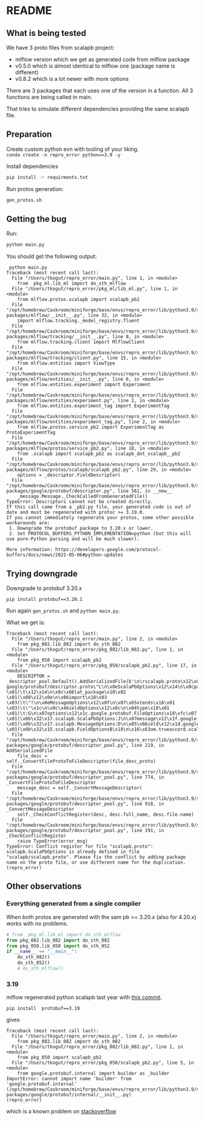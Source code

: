 # README

## What is being tested

We have 3 proto files from scalapb project:
- mlflow version which we get as generated code from mlflow package
- v0.5.0 which is almost identical to mlflow one (package name is different)
- v0.8.2 which is a lot newer with more options

There are 3 packages that each uses one of the version in a function.
All 3 functions are being called in main. 

That tries to simulate different dependencies providing the same scalapb file.

## Preparation
Create custom python evn with tooling of your liking.  
`conda create -n repro_error python==3.9 -y`
   
Install dependencies

```bash
pip install -r requirments.txt
```

Run protos generation:  
```bash
gen_protos.sh
```



## Getting the bug
Run:  

```bash
python main.py
```


You should get the following output:

```
 python main.py                
Traceback (most recent call last):
  File "/Users/tkogut/repro_error/main.py", line 1, in <module>
    from  pkg_ml.lib_ml import do_sth_mlflow
  File "/Users/tkogut/repro_error/pkg_ml/lib_ml.py", line 1, in <module>
    from mlflow.protos.scalapb import scalapb_pb2
  File "/opt/homebrew/Caskroom/miniforge/base/envs/repro_error/lib/python3.9/site-packages/mlflow/__init__.py", line 32, in <module>
    import mlflow.tracking._model_registry.fluent
  File "/opt/homebrew/Caskroom/miniforge/base/envs/repro_error/lib/python3.9/site-packages/mlflow/tracking/__init__.py", line 8, in <module>
    from mlflow.tracking.client import MlflowClient
  File "/opt/homebrew/Caskroom/miniforge/base/envs/repro_error/lib/python3.9/site-packages/mlflow/tracking/client.py", line 15, in <module>
    from mlflow.entities import ViewType
  File "/opt/homebrew/Caskroom/miniforge/base/envs/repro_error/lib/python3.9/site-packages/mlflow/entities/__init__.py", line 6, in <module>
    from mlflow.entities.experiment import Experiment
  File "/opt/homebrew/Caskroom/miniforge/base/envs/repro_error/lib/python3.9/site-packages/mlflow/entities/experiment.py", line 2, in <module>
    from mlflow.entities.experiment_tag import ExperimentTag
  File "/opt/homebrew/Caskroom/miniforge/base/envs/repro_error/lib/python3.9/site-packages/mlflow/entities/experiment_tag.py", line 2, in <module>
    from mlflow.protos.service_pb2 import ExperimentTag as ProtoExperimentTag
  File "/opt/homebrew/Caskroom/miniforge/base/envs/repro_error/lib/python3.9/site-packages/mlflow/protos/service_pb2.py", line 18, in <module>
    from .scalapb import scalapb_pb2 as scalapb_dot_scalapb__pb2
  File "/opt/homebrew/Caskroom/miniforge/base/envs/repro_error/lib/python3.9/site-packages/mlflow/protos/scalapb/scalapb_pb2.py", line 29, in <module>
    options = _descriptor.FieldDescriptor(
  File "/opt/homebrew/Caskroom/miniforge/base/envs/repro_error/lib/python3.9/site-packages/google/protobuf/descriptor.py", line 561, in __new__
    _message.Message._CheckCalledFromGeneratedFile()
TypeError: Descriptors cannot not be created directly.
If this call came from a _pb2.py file, your generated code is out of date and must be regenerated with protoc >= 3.19.0.
If you cannot immediately regenerate your protos, some other possible workarounds are:
 1. Downgrade the protobuf package to 3.20.x or lower.
 2. Set PROTOCOL_BUFFERS_PYTHON_IMPLEMENTATION=python (but this will use pure-Python parsing and will be much slower).

More information: https://developers.google.com/protocol-buffers/docs/news/2022-05-06#python-updates
```

## Trying downgrade
Downgrade to protobuf 3.20.x

```
pip install protobuf==3.20.1
```

Run again `gen_protos.sh` and `python main.py`.

What we get is:

```
Traceback (most recent call last):
  File "/Users/tkogut/repro_error/main.py", line 2, in <module>
    from pkg_082.lib_082 import do_sth_082
  File "/Users/tkogut/repro_error/pkg_082/lib_082.py", line 1, in <module>
    from pkg_050 import scalapb_pb2
  File "/Users/tkogut/repro_error/pkg_050/scalapb_pb2.py", line 17, in <module>
    DESCRIPTOR = _descriptor_pool.Default().AddSerializedFile(b'\n\rscalapb.proto\x12\x07scalapb\x1a google/protobuf/descriptor.proto\"L\n\x0eScalaPbOptions\x12\x14\n\x0cpackage_name\x18\x01 \x01(\t\x12\x14\n\x0c\x66lat_package\x18\x02 \x01(\x08\x12\x0e\n\x06import\x18\x03 \x03(\t\"!\n\x0eMessageOptions\x12\x0f\n\x07\x65xtends\x18\x01 \x03(\t\"\x1c\n\x0c\x46ieldOptions\x12\x0c\n\x04type\x18\x01 \x01(\t:G\n\x07options\x12\x1c.google.protobuf.FileOptions\x18\xfc\x07 \x01(\x0b\x32\x17.scalapb.ScalaPbOptions:J\n\x07message\x12\x1f.google.protobuf.MessageOptions\x18\xfc\x07 \x01(\x0b\x32\x17.scalapb.MessageOptions:D\n\x05\x66ield\x12\x1d.google.protobuf.FieldOptions\x18\xfc\x07 \x01(\x0b\x32\x15.scalapb.FieldOptionsB\x18\n\x16\x63om.trueaccord.scalapb')
  File "/opt/homebrew/Caskroom/miniforge/base/envs/repro_error/lib/python3.9/site-packages/google/protobuf/descriptor_pool.py", line 219, in AddSerializedFile
    file_desc = self._ConvertFileProtoToFileDescriptor(file_desc_proto)
  File "/opt/homebrew/Caskroom/miniforge/base/envs/repro_error/lib/python3.9/site-packages/google/protobuf/descriptor_pool.py", line 774, in _ConvertFileProtoToFileDescriptor
    message_desc = self._ConvertMessageDescriptor(
  File "/opt/homebrew/Caskroom/miniforge/base/envs/repro_error/lib/python3.9/site-packages/google/protobuf/descriptor_pool.py", line 918, in _ConvertMessageDescriptor
    self._CheckConflictRegister(desc, desc.full_name, desc.file.name)
  File "/opt/homebrew/Caskroom/miniforge/base/envs/repro_error/lib/python3.9/site-packages/google/protobuf/descriptor_pool.py", line 191, in _CheckConflictRegister
    raise TypeError(error_msg)
TypeError: Conflict register for file "scalapb.proto": scalapb.ScalaPbOptions is already defined in file "scalapb/scalapb.proto". Please fix the conflict by adding package name on the proto file, or use different name for the duplication.
(repro_error) 
```



## Other observations

### Everything generated from a single compiler
When both protos are generated with the sam pb >= 3.20.x (also for 4.20.x) works with no problems.

```python
# from  pkg_ml.lib_ml import do_sth_mlflow
from pkg_082.lib_082 import do_sth_082
from pkg_050.lib_050 import do_sth_052
if __name__ == "__main__":
    do_sth_082()
    do_sth_052()
    # do_sth_mlflow()
```

### 3.19

mlflow regenerated python scalapb last year with [this commit](https://github.com/mlflow/mlflow/commit/1e2b4ed051bc760fd3e7d69149e1fbc1f7928edf).

`pip install  protobuf==3.19`

gives 

```▶ python main.py             
Traceback (most recent call last):
  File "/Users/tkogut/repro_error/main.py", line 2, in <module>
    from pkg_082.lib_082 import do_sth_082
  File "/Users/tkogut/repro_error/pkg_082/lib_082.py", line 1, in <module>
    from pkg_050 import scalapb_pb2
  File "/Users/tkogut/repro_error/pkg_050/scalapb_pb2.py", line 5, in <module>
    from google.protobuf.internal import builder as _builder
ImportError: cannot import name 'builder' from 'google.protobuf.internal' (/opt/homebrew/Caskroom/miniforge/base/envs/repro_error/lib/python3.9/site-packages/google/protobuf/internal/__init__.py)
(repro_error)
```


which is a known problem on [stackoverflow](https://stackoverflow.com/questions/71759248/importerror-cannot-import-name-builder-from-google-protobuf-internal)